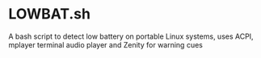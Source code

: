 # LOWBAT.sh
A bash script to detect low battery on portable Linux systems, uses ACPI, mplayer terminal audio player and Zenity for warning cues
